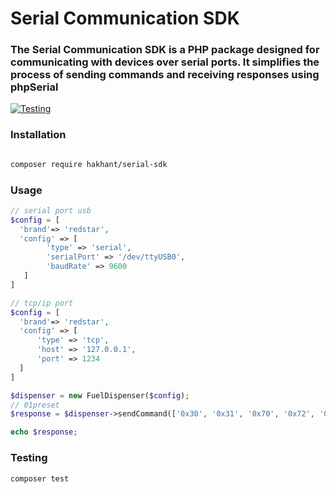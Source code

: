 
# Serial Communication SDK

### The Serial Communication SDK is a PHP package designed for communicating with devices over serial ports. It simplifies the process of sending commands and receiving responses using phpSerial

[![Testing](https://github.com/hakhant21/serial-sdk/actions/workflows/main.yml/badge.svg?branch=main&event=push)](https://github.com/hakhant21/serial-sdk/actions/workflows/main.yml)

### Installation

```bash

composer require hakhant/serial-sdk

```

### Usage 

```php
// serial port usb
$config = [
  'brand'=> 'redstar',
  'config' => [
        'type' => 'serial', 
        'serialPort' => '/dev/ttyUSB0',
        'baudRate' => 9600
   ]
]

// tcp/ip port
$config = [
  'brand'=> 'redstar',
  'config' => [
      'type' => 'tcp',
      'host' => '127.0.0.1',
      'port' => 1234
  ]
]

$dispenser = new FuelDispenser($config);
// 01preset
$response = $dispenser->sendCommand(['0x30', '0x31', '0x70', '0x72', '0x65', '0x73', '0x65', '0x74']); 

echo $response;
```

### Testing

```bash
composer test

```
